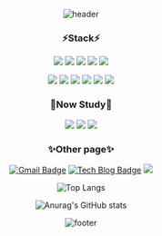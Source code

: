 
<div align="center">
  


![header](https://capsule-render.vercel.app/api?type=waving&color=4aa8d8&height=150&section=header&text=Envyoon%20Github!&fontSize=70)


### ⚡Stack⚡

<img src="https://img.shields.io/badge/JavaScript-F7DF1E?style=badge&logo=JavaScript&logoColor=black"/> <img src="https://img.shields.io/badge/Java-007396?style=badge&logo=Java&logoColor=white"/> <img src="https://img.shields.io/badge/HTML5-E34F26?style=badge&logo=HTML5&logoColor=white"/> <img src="https://img.shields.io/badge/CSS3-1572B6?style=badge&logo=CSS3&logoColor=white"/> <img src="https://img.shields.io/badge/Bootstrap-7952B3?style=badge&logo=Bootstrap&logoColor=white"/>
 
  <img src="https://img.shields.io/badge/Linux-FCC624?style=badge&logo=Linux&logoColor=black"/> <img src="https://img.shields.io/badge/Oracle-F80000?style=badge&logo=Oracle&logoColor=black"/> <img src="https://img.shields.io/badge/Spring-6DB33F?style=badge&logo=Spring&logoColor=white"/> <img src="https://img.shields.io/badge/Spring Boot-6DB33F?style=badge&logo=Spring Boot&logoColor=white"/> <img src="https://img.shields.io/badge/Git-F05032?style=badge&logo=Git&logoColor=white"/> <img src="https://img.shields.io/badge/jQuery-0769AD?style=badge&logo=jQuery&logoColor=white"/>


 
### 🌱Now Study🌱

<img src="https://img.shields.io/badge/Node.js-339933?style=badge&logo=Node.js&logoColor=white"/> <img src="https://img.shields.io/badge/Git-F05032?style=badge&logo=Git&logoColor=white"/> <img src="https://img.shields.io/badge/Spring Boot-6DB33F?style=badge&logo=Spring Boot&logoColor=white"/>

 
 
### ✨Other page✨

 [![Gmail Badge](https://img.shields.io/badge/Gmail-d14836?style=badge-square&logo=Gmail&logoColor=white&link=mailto:snugyun01@gmail.com)](mailto:yoonpro220@gmail.com)   [![Tech Blog Badge](http://img.shields.io/badge/-Tech%20blog-20C997?style=badge-square&logo=velog&&logoColor=white&link=https://https://velog.io/@krafftdj/)](https://velog.io/@krafftdj) <img src="https://img.shields.io/badge/github-181717?style=badge&logo=github&logoColor=white">

 
![Top Langs](https://github-readme-stats.vercel.app/api/top-langs/?username=envyoon&layout=compact)
 
 
![Anurag's GitHub stats](https://github-readme-stats.vercel.app/api?username=envyoon&show_icons=true&theme=radical)


![footer](https://capsule-render.vercel.app/api?type=waving&color=4aa8d8&height=150&section=footer&text=&fontSize=70)


</div>
 
<!--
**envyoon/envyoon** is a ✨ _special_ ✨ repository because its `README.md` (this file) appears on your GitHub profile.

Here are some ideas to get you started:

- 🔭 I’m currently working on ...
- 🌱 I’m currently learning ...
- 👯 I’m looking to collaborate on ...
- 🤔 I’m looking for help with ...
- 💬 Ask me about ...
- 📫 How to reach me: ...
- 😄 Pronouns: ...
- ⚡ Fun fact: ...
-->
